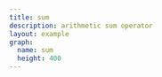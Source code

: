```yaml
---
title: sum
description: arithmetic sum operator
layout: example
graph:
  name: sum
  height: 400
---
```

